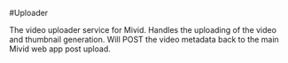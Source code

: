 #Uploader

The video uploader service for Mivid. Handles the uploading of the video and thumbnail generation. Will POST the video metadata back to the main Mivid web app post upload. 

